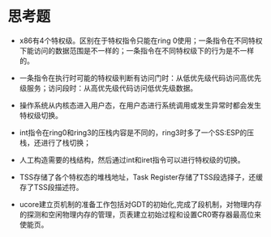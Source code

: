 # 思考题
* x86有4个特权级。区别在于特权指令只能在ring 0使用；一条指令在不同特权下能访问的数据范围是不一样的；一条指令在不同特权级下的行为是不一样的。

* 一条指令在执行时可能的特权级判断有访问门时：从低优先级代码访问高优先级服务；访问段时：从高优先级代码访问低优先级数据。

* 操作系统从内核态进入用户态，在用户态进行系统调用或发生异常时都会发生特权级切换。

* int指令在ring0和ring3的压栈内容是不同的，ring3时多了一个SS:ESP的压栈，还进行了栈切换；

* 人工构造需要的栈结构，然后通过int和iret指令可以进行特权级的切换。

* TSS存储了各个特权态的堆栈地址，Task Register存储了TSS段选择子，还缓存了TSS段描述符。

* ucore建立页机制的准备工作包括对GDT的初始化,完成了段机制，对物理内存的探测和空闲物理内存的管理，页表建立初始过程和设置CR0寄存器最高位来使能页。
 